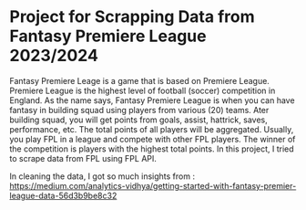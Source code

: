 # Project for Scrapping Data from Fantasy Premiere League 2023/2024 

Fantasy Premiere Leage is a game that is based on Premiere League. Premiere League is the highest level of football (soccer) competition in England. As the name says, Fantasy Premiere League is when you can have fantasy in building squad using players from various (20) teams. Ater building squad, you will get points from goals, assist, hattrick, saves, performance, etc. The total points of all players will be aggregated. Usually, you play FPL in a league and compete with other FPL players. The winner of the competition is players with the highest total points. In this project, I tried to scrape data from FPL using FPL API. 

In cleaning the data, I got so much insights from : https://medium.com/analytics-vidhya/getting-started-with-fantasy-premier-league-data-56d3b9be8c32  